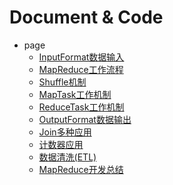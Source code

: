 
# Document & Code

- page
  - [InputFormat数据输入](https://github.com/zozospider/note/blob/master/data-system/Hadoop/Hadoop-video1-MapReduce框架原理-InputFormat数据输入.md)
  - [MapReduce工作流程](https://github.com/zozospider/note/blob/master/data-system/Hadoop/Hadoop-video1-MapReduce框架原理-MapReduce工作流程.md)
  - [Shuffle机制](https://github.com/zozospider/note/blob/master/data-system/Hadoop/Hadoop-video1-MapReduce框架原理-Shuffle机制.md)
  - [MapTask工作机制](https://github.com/zozospider/note/blob/master/data-system/Hadoop/Hadoop-video1-MapReduce框架原理-MapTask工作机制.md)
  - [ReduceTask工作机制](https://github.com/zozospider/note/blob/master/data-system/Hadoop/Hadoop-video1-MapReduce框架原理-ReduceTask工作机制.md)
  - [OutputFormat数据输出](https://github.com/zozospider/note/blob/master/data-system/Hadoop/Hadoop-video1-MapReduce框架原理-OutputFormat数据输出.md)
  - [Join多种应用](https://github.com/zozospider/note/blob/master/data-system/Hadoop/Hadoop-video1-MapReduce框架原理-Join多种应用.md)
  - [计数器应用](https://github.com/zozospider/note/blob/master/data-system/Hadoop/Hadoop-video1-MapReduce框架原理-计数器应用.md)
  - [数据清洗(ETL)](https://github.com/zozospider/note/blob/master/data-system/Hadoop/Hadoop-video1-MapReduce框架原理-数据清洗(ETL).md)
  - [MapReduce开发总结](https://github.com/zozospider/note/blob/master/data-system/Hadoop/Hadoop-video1-MapReduce框架原理-MapReduce开发总结.md)
